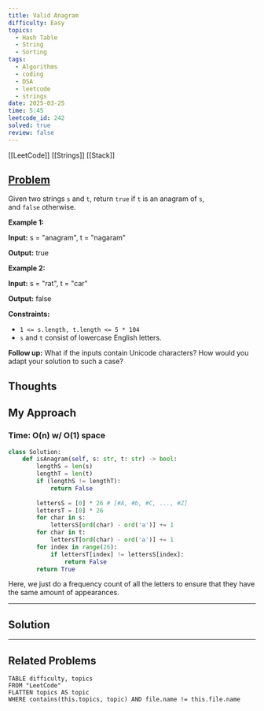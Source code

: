 ```yaml
---
title: Valid Anagram
difficulty: Easy
topics:
  - Hash Table
  - String
  - Sorting
tags:
  - Algorithms
  - coding
  - DSA
  - leetcode
  - strings
date: 2025-03-25
time: 5:45
leetcode_id: 242
solved: true
review: false
---
```

[[LeetCode]]
[[Strings]]
[[Stack]]
## [Problem](https://leetcode.com/problems/valid-anagram/description/)
Given two strings `s` and `t`, return `true` if `t` is an anagram of `s`, and `false` otherwise.

**Example 1:**

**Input:** s = "anagram", t = "nagaram"

**Output:** true

**Example 2:**

**Input:** s = "rat", t = "car"

**Output:** false

**Constraints:**

- `1 <= s.length, t.length <= 5 * 104`
- `s` and `t` consist of lowercase English letters.

**Follow up:** What if the inputs contain Unicode characters? How would you adapt your solution to such a case?

## Thoughts


## My Approach
### Time: O(n) w/ O(1) space
```python
class Solution:
    def isAnagram(self, s: str, t: str) -> bool:
        lengthS = len(s)
        lengthT = len(t)
        if (lengthS != lengthT):
            return False
  
        lettersS = [0] * 26 # [#A, #b, #C, ..., #Z]
        lettersT = [0] * 26
        for char in s:
            lettersS[ord(char) - ord('a')] += 1
        for char in t:
            lettersT[ord(char) - ord('a')] += 1
        for index in range(26):
            if lettersT[index] != lettersS[index]:
                return False
        return True
```
Here, we just do a frequency count of all the letters to ensure that they have the same amount of appearances. 

---
## Solution




---
## Related Problems
```dataview
TABLE difficulty, topics
FROM "LeetCode"
FLATTEN topics AS topic
WHERE contains(this.topics, topic) AND file.name != this.file.name
```